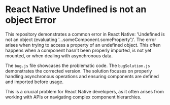 # React Native Undefined is not an object Error

This repository demonstrates a common error in React Native: 'Undefined is not an object (evaluating '...someComponent.someProperty')'.  The error arises when trying to access a property of an undefined object. This often happens when a component hasn't been properly imported, is not yet mounted, or when dealing with asynchronous data.

The `bug.js` file showcases the problematic code.  The `bugSolution.js` demonstrates the corrected version. The solution focuses on properly handling asynchronous operations and ensuring components are defined and imported before usage.

This is a crucial problem for React Native developers, as it often arises from working with APIs or navigating complex component hierarchies.
